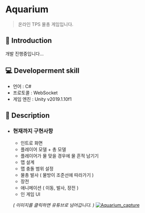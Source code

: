 Aquarium
=============
> 온라인 TPS 물총 게임입니다.

📝 Introduction
------------
개발 진행중입니다...

:computer: Developerment skill
------------
- 언어 : C#
- 프로토콜 : WebSocket
- 게임 엔진 : Unity v2019.1.10f1

:gun: Description
-----------

* ### 현재까지 구현사항
  + 인트로 화면
  + 플레이어 모델 + 총 모델
  + 플레이어가 물 맞을 경우에 물 흔적 남기기
  + 맵 설계
  + 맵 충돌 범위 설정
  + 물총 발사 ( 물방이 조준선에 따라가기 )
  + 장전
  + 애니메이션 ( 이동, 발사, 장전 )
  + 인 게임 UI
  
  *( 이미지를 클릭하면 유튜브로 넘어갑니다. )*
      [![Aquarium_capture](https://user-images.githubusercontent.com/44610250/69265392-85abef80-0c0c-11ea-872c-47bd4f472d05.png)
](https://www.youtube.com/watch?v=HaYR8O0xRYg&feature=youtu.be)
